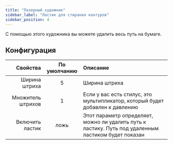 ```yaml
---
title: "Лазерный художник"
sidebar_label: "Ластик для стирания контуров"
sidebar_position: 4
---
```


С помощью этого художника вы можете удалить весь путь на бумаге.

## Конфигурация

|          Свойства | По умолчанию | Описание                                                                                             |
| -----------------:|:------------:|:---------------------------------------------------------------------------------------------------- |
|     Ширина штриха |      5       | Ширина штриха                                                                                        |
| Множитель штрихов |      1       | Если у вас есть стилус, это мультипликатор, который будет добавлен к давлению                        |
|   Включить ластик |     ложь     | Этот параметр определяет, можно ли удалить путь к ластику. Путь под удаленным ластиком будет показан |
